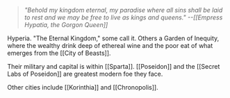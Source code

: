 > *"Behold my kingdom eternal, my paradise where all sins shall be laid to rest and we may be free to live as kings and queens." --[[Empress Hypatia, the Gorgon Queen]]*

Hyperia. "The Eternal Kingdom," some call it. Others a Garden of Inequity, where the wealthy drink deep of ethereal wine and the poor eat of what emerges from the [[City of Beasts]].

Their military and capital is within [[Sparta]]. [[Poseidon]] and the [[Secret Labs of Poseidon]] are greatest modern foe they face.

Other cities include [[Korinthia]] and [[Chronopolis]].

